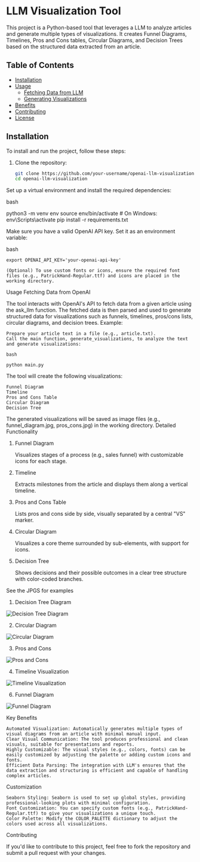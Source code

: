 # LLM Visualization Tool

This project is a Python-based tool that leverages a LLM to analyze articles and generate multiple types of visualizations. It creates Funnel Diagrams, Timelines, Pros and Cons tables, Circular Diagrams, and Decision Trees based on the structured data extracted from an article.

## Table of Contents
- [Installation](#installation)
- [Usage](#usage)
  - [Fetching Data from LLM](#fetching-data-from-LLM)
  - [Generating Visualizations](#generating-visualizations)
- [Benefits](#benefits)
- [Contributing](#contributing)
- [License](#license)

## Installation

To install and run the project, follow these steps:

1. Clone the repository:
   ```bash
   git clone https://github.com/your-username/openai-llm-visualization.git
   cd openai-llm-visualization

Set up a virtual environment and install the required dependencies:

bash

python3 -m venv env
source env/bin/activate  # On Windows: env\Scripts\activate
pip install -r requirements.txt

Make sure you have a valid OpenAI API key. Set it as an environment variable:

bash

    export OPENAI_API_KEY='your-openai-api-key'

    (Optional) To use custom fonts or icons, ensure the required font files (e.g., PatrickHand-Regular.ttf) and icons are placed in the working directory.

Usage
Fetching Data from OpenAI

The tool interacts with OpenAI's API to fetch data from a given article using the ask_llm function. The fetched data is then parsed and used to generate structured data for visualizations such as funnels, timelines, pros/cons lists, circular diagrams, and decision trees.
Example:

    Prepare your article text in a file (e.g., article.txt).
    Call the main function, generate_visualizations, to analyze the text and generate visualizations:

    bash

    python main.py

The tool will create the following visualizations:

    Funnel Diagram
    Timeline
    Pros and Cons Table
    Circular Diagram
    Decision Tree

The generated visualizations will be saved as image files (e.g., funnel_diagram.jpg, pros_cons.jpg) in the working directory.
Detailed Functionality
1. Funnel Diagram

    Visualizes stages of a process (e.g., sales funnel) with customizable icons for each stage.

2. Timeline

    Extracts milestones from the article and displays them along a vertical timeline.

3. Pros and Cons Table

    Lists pros and cons side by side, visually separated by a central "VS" marker.

4. Circular Diagram

    Visualizes a core theme surrounded by sub-elements, with support for icons.

5. Decision Tree

    Shows decisions and their possible outcomes in a clear tree structure with color-coded branches.

See the JPGS for examples
1. Decision Tree Diagram

![Decision Tree Diagram](https://github.com/Jeremy-Harper/auto_viz/blob/main/decision_tree.jpg)

2. Circular Diagram

![Circular Diagram](https://github.com/Jeremy-Harper/auto_viz/blob/main/circular_diagram_with_icons.jpg)

3. Pros and Cons

![Pros and Cons](https://github.com/Jeremy-Harper/auto_viz/blob/main/pros_cons.jpg)

4. Timeline Visualization
   
![Timeline Visualization](https://github.com/Jeremy-Harper/auto_viz/blob/main/timeline_visualization.jpg)

6. Funnel Diagram

![Funnel Diagram](https://github.com/Jeremy-Harper/auto_viz/blob/main/funnel_diagram.jpg)

Key Benefits

    Automated Visualization: Automatically generates multiple types of visual diagrams from an article with minimal manual input.
    Clear Visual Communication: The tool produces professional and clean visuals, suitable for presentations and reports.
    Highly Customizable: The visual styles (e.g., colors, fonts) can be easily customized by adjusting the palette or adding custom icons and fonts.
    Efficient Data Parsing: The integration with LLM's ensures that the data extraction and structuring is efficient and capable of handling complex articles.

Customization

    Seaborn Styling: Seaborn is used to set up global styles, providing professional-looking plots with minimal configuration.
    Font Customization: You can specify custom fonts (e.g., PatrickHand-Regular.ttf) to give your visualizations a unique touch.
    Color Palette: Modify the COLOR_PALETTE dictionary to adjust the colors used across all visualizations.

Contributing

If you'd like to contribute to this project, feel free to fork the repository and submit a pull request with your changes.
